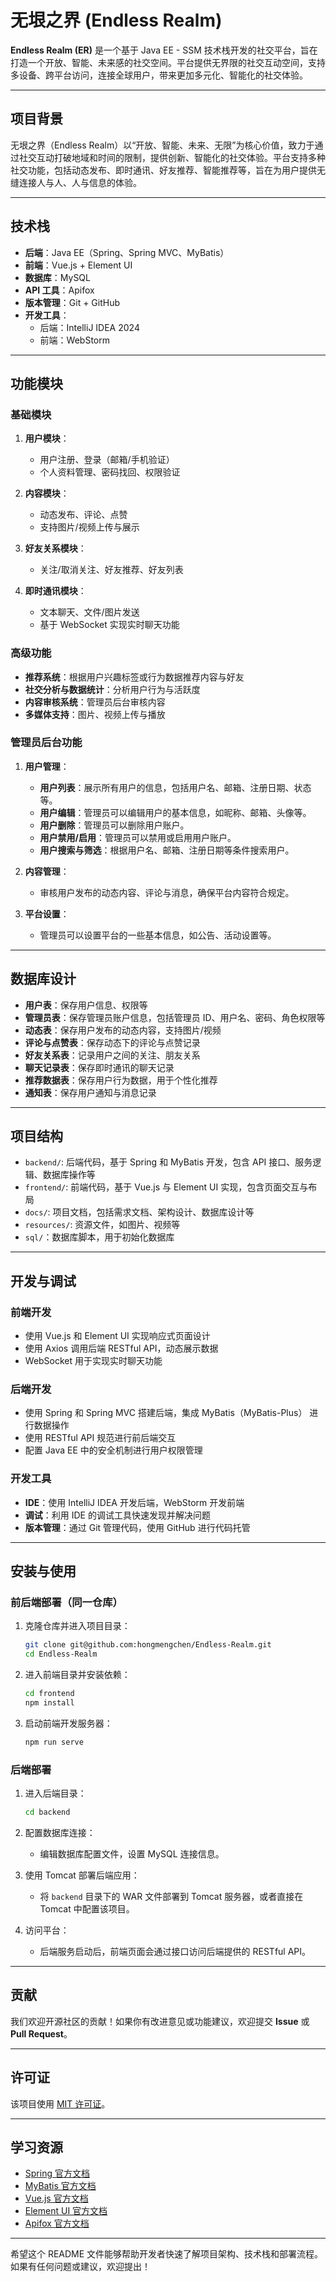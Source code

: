 # 无垠之界 (Endless Realm)

**Endless Realm (ER)** 是一个基于 Java EE - SSM 技术栈开发的社交平台，旨在打造一个开放、智能、未来感的社交空间。平台提供无界限的社交互动空间，支持多设备、跨平台访问，连接全球用户，带来更加多元化、智能化的社交体验。

---

## 项目背景

无垠之界（Endless Realm）以“开放、智能、未来、无限”为核心价值，致力于通过社交互动打破地域和时间的限制，提供创新、智能化的社交体验。平台支持多种社交功能，包括动态发布、即时通讯、好友推荐、智能推荐等，旨在为用户提供无缝连接人与人、人与信息的体验。

---

## 技术栈

- **后端**：Java EE（Spring、Spring MVC、MyBatis）
- **前端**：Vue.js + Element UI
- **数据库**：MySQL
- **API 工具**：Apifox
- **版本管理**：Git + GitHub
- **开发工具**：
  - 后端：IntelliJ IDEA 2024
  - 前端：WebStorm

---

## 功能模块

### 基础模块

1. **用户模块**：
   - 用户注册、登录（邮箱/手机验证）
   - 个人资料管理、密码找回、权限验证

2. **内容模块**：
   - 动态发布、评论、点赞
   - 支持图片/视频上传与展示

3. **好友关系模块**：
   - 关注/取消关注、好友推荐、好友列表

4. **即时通讯模块**：
   - 文本聊天、文件/图片发送
   - 基于 WebSocket 实现实时聊天功能

### 高级功能

- **推荐系统**：根据用户兴趣标签或行为数据推荐内容与好友
- **社交分析与数据统计**：分析用户行为与活跃度
- **内容审核系统**：管理员后台审核内容
- **多媒体支持**：图片、视频上传与播放

### 管理员后台功能

1. **用户管理**：
   - **用户列表**：展示所有用户的信息，包括用户名、邮箱、注册日期、状态等。
   - **用户编辑**：管理员可以编辑用户的基本信息，如昵称、邮箱、头像等。
   - **用户删除**：管理员可以删除用户账户。
   - **用户禁用/启用**：管理员可以禁用或启用用户账户。
   - **用户搜索与筛选**：根据用户名、邮箱、注册日期等条件搜索用户。

2. **内容管理**：
   - 审核用户发布的动态内容、评论与消息，确保平台内容符合规定。

3. **平台设置**：
   - 管理员可以设置平台的一些基本信息，如公告、活动设置等。

---

## 数据库设计

- **用户表**：保存用户信息、权限等
- **管理员表**：保存管理员账户信息，包括管理员 ID、用户名、密码、角色权限等
- **动态表**：保存用户发布的动态内容，支持图片/视频
- **评论与点赞表**：保存动态下的评论与点赞记录
- **好友关系表**：记录用户之间的关注、朋友关系
- **聊天记录表**：保存即时通讯的聊天记录
- **推荐数据表**：保存用户行为数据，用于个性化推荐
- **通知表**：保存用户通知与消息记录

---

## 项目结构

- `backend/`: 后端代码，基于 Spring 和 MyBatis 开发，包含 API 接口、服务逻辑、数据库操作等
- `frontend/`: 前端代码，基于 Vue.js 与 Element UI 实现，包含页面交互与布局
- `docs/`: 项目文档，包括需求文档、架构设计、数据库设计等
- `resources/`: 资源文件，如图片、视频等
- `sql/`：数据库脚本，用于初始化数据库

---

## 开发与调试

### 前端开发

- 使用 Vue.js 和 Element UI 实现响应式页面设计
- 使用 Axios 调用后端 RESTful API，动态展示数据
- WebSocket 用于实现实时聊天功能

### 后端开发

- 使用 Spring 和 Spring MVC 搭建后端，集成 MyBatis（MyBatis-Plus） 进行数据操作
- 使用 RESTful API 规范进行前后端交互
- 配置 Java EE 中的安全机制进行用户权限管理

### 开发工具

- **IDE**：使用 IntelliJ IDEA 开发后端，WebStorm 开发前端
- **调试**：利用 IDE 的调试工具快速发现并解决问题
- **版本管理**：通过 Git 管理代码，使用 GitHub 进行代码托管

---

## 安装与使用

### 前后端部署（同一仓库）

1. 克隆仓库并进入项目目录：
   ```bash
   git clone git@github.com:hongmengchen/Endless-Realm.git
   cd Endless-Realm
   ```

2. 进入前端目录并安装依赖：
   ```bash
   cd frontend
   npm install
   ```

3. 启动前端开发服务器：
   ```bash
   npm run serve
   ```

### 后端部署

1. 进入后端目录：
   ```bash
   cd backend
   ```

2. 配置数据库连接：
   - 编辑数据库配置文件，设置 MySQL 连接信息。

3. 使用 Tomcat 部署后端应用：
   - 将 `backend` 目录下的 WAR 文件部署到 Tomcat 服务器，或者直接在 Tomcat 中配置该项目。

4. 访问平台：
   - 后端服务启动后，前端页面会通过接口访问后端提供的 RESTful API。

---

## 贡献

我们欢迎开源社区的贡献！如果你有改进意见或功能建议，欢迎提交 **Issue** 或 **Pull Request**。

---

## 许可证

该项目使用 [MIT 许可证](LICENSE)。

---

## 学习资源

- [Spring 官方文档](https://docs.spring.io/spring-framework/docs/current/reference/html/web.html)
- [MyBatis 官方文档](https://mybatis.org)
- [Vue.js 官方文档](https://vuejs.org)
- [Element UI 官方文档](https://element.eleme.io)
- [Apifox 官方文档](https://www.apifox.cn)

---

希望这个 README 文件能够帮助开发者快速了解项目架构、技术栈和部署流程。如果有任何问题或建议，欢迎提出！